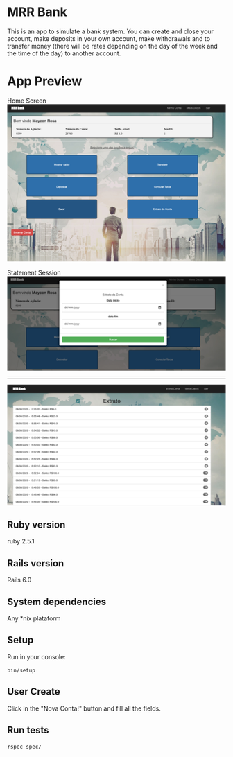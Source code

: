 # MRR Bank
This is an app to simulate a bank system.
You can create and close your account, make deposits in your own account, make withdrawals and to transfer money (there will be rates depending on the day of the week and the time of the day) to another account.

# App Preview
Home Screen
![](app/assets/images/readme/home_screen.png)

Statement Session
![](app/assets/images/readme/statement_modal.png)
- - - - -
![](app/assets/images/readme/statement_page.png)

## Ruby version
ruby 2.5.1

## Rails version
Rails 6.0

## System dependencies
Any *nix plataform

## Setup
Run in your console:
```
bin/setup
```
## User Create
Click in the "Nova Conta!" button and fill all the fields.

## Run tests
```
rspec spec/
```
